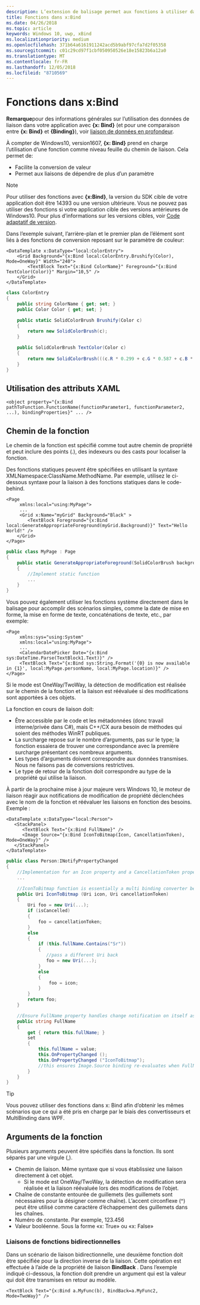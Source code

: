 ```yaml
---
description: L’extension de balisage permet aux fonctions à utiliser dans le balisage.
title: Fonctions dans x:Bind
ms.date: 04/26/2018
ms.topic: article
keywords: Windows 10, uwp, xBind
ms.localizationpriority: medium
ms.openlocfilehash: 371b64a6161911242acd5b9abf97cfa7d2f05358
ms.sourcegitcommit: c01c29cd97f1cbf050950526e18e15823b6a12a0
ms.translationtype: MT
ms.contentlocale: fr-FR
ms.lasthandoff: 12/05/2018
ms.locfileid: "8710569"
---
```

# <a name="functions-in-xbind"></a>Fonctions dans x:Bind

**Remarque**pour des informations générales sur l’utilisation des données de liaison dans votre application avec **{x: Bind}** (et pour une comparaison entre **{x: Bind}** et **{Binding}**), voir [liaison de données en profondeur](https://msdn.microsoft.com/library/windows/apps/mt210946).

À compter de Windows10, version1607, **{x: Bind}** prend en charge l’utilisation d’une fonction comme niveau feuille du chemin de liaison. Cela permet de:

- Facilite la conversion de valeur
- Permet aux liaisons de dépendre de plus d’un paramètre

> [!NOTE]
> Pour utiliser des fonctions avec **{x:Bind}**, la version du SDK cible de votre application doit être 14393 ou une version ultérieure. Vous ne pouvez pas utiliser des fonctions si votre application cible des versions antérieures de Windows10. Pour plus d’informations sur les versions cibles, voir [Code adaptatif de version](https://msdn.microsoft.com/windows/uwp/debug-test-perf/version-adaptive-code).

Dans l’exemple suivant, l’arrière-plan et le premier plan de l’élément sont liés à des fonctions de conversion reposant sur le paramètre de couleur:

```xaml
<DataTemplate x:DataType="local:ColorEntry">
    <Grid Background="{x:Bind local:ColorEntry.Brushify(Color), Mode=OneWay}" Width="240">
        <TextBlock Text="{x:Bind ColorName}" Foreground="{x:Bind TextColor(Color)}" Margin="10,5" />
    </Grid>
</DataTemplate>
```

```csharp
class ColorEntry
{
    public string ColorName { get; set; }
    public Color Color { get; set; }

    public static SolidColorBrush Brushify(Color c)
    {
        return new SolidColorBrush(c);
    }

    public SolidColorBrush TextColor(Color c)
    {
        return new SolidColorBrush(((c.R * 0.299 + c.G * 0.587 + c.B * 0.114) > 150) ? Colors.Black : Colors.White);
    }
}
```

## <a name="xaml-attribute-usage"></a>Utilisation des attributs XAML

``` syntax
<object property="{x:Bind pathToFunction.FunctionName(functionParameter1, functionParameter2, ...), bindingProperties}" ... />
```

## <a name="path-to-the-function"></a>Chemin de la fonction

Le chemin de la fonction est spécifié comme tout autre chemin de propriété et peut inclure des points (.), des indexeurs ou des casts pour localiser la fonction.

Des fonctions statiques peuvent être spécifiées en utilisant la syntaxe XMLNamespace:ClassName.MethodName. Par exemple, utilisez le ci-dessous syntaxe pour la liaison à des fonctions statiques dans le code-behind.

```xaml
<Page 
     xmlns:local="using:MyPage">
     ...
     <Grid x:Name="myGrid" Background="Black" >
        <TextBlock Foreground="{x:Bind local:GenerateAppropriateForeground(myGrid.Background)}" Text="Hello World!" />
    </Grid>
</Page>
```
```csharp
public class MyPage : Page
{
    public static GenerateAppropriateForeground(SolidColorBrush background)
    {
        //Implement static function
        ...
    }
}
```

Vous pouvez également utiliser les fonctions système directement dans le balisage pour accomplir des scénarios simples, comme la date de mise en forme, la mise en forme de texte, concaténations de texte, etc., par exemple:
```xaml
<Page 
     xmlns:sys="using:System"
     xmlns:local="using:MyPage">
     ...
     <CalendarDatePicker Date="{x:Bind sys:DateTime.Parse(TextBlock1.Text)}" />
     <TextBlock Text="{x:Bind sys:String.Format('{0} is now available in {1}', local:MyPage.personName, local:MyPage.location)}" />
</Page>
```

Si le mode est OneWay/TwoWay, la détection de modification est réalisée sur le chemin de la fonction et la liaison est réévaluée si des modifications sont apportées à ces objets.

La fonction en cours de liaison doit:

- Être accessible par le code et les métadonnées (donc travail interne/privée dans C#), mais C++/CX aura besoin de méthodes qui soient des méthodes WinRT publiques.
- La surcharge repose sur le nombre d’arguments, pas sur le type; la fonction essaiera de trouver une correspondance avec la première surcharge présentant ces nombreux arguments.
- Les types d’arguments doivent correspondre aux données transmises. Nous ne faisons pas de conversions restrictives.
- Le type de retour de la fonction doit correspondre au type de la propriété qui utilise la liaison.

À partir de la prochaine mise à jour majeure vers Windows 10, le moteur de liaison réagir aux notifications de modification de propriété déclenchées avec le nom de la fonction et réévaluer les liaisons en fonction des besoins. Exemple : 

```XAML
<DataTemplate x:DataType="local:Person">
   <StackPanel>
      <TextBlock Text="{x:Bind FullName}" />
      <Image Source="{x:Bind IconToBitmap(Icon, CancellationToken), Mode=OneWay}" />
   </StackPanel>
</DataTemplate>
```
```csharp
public class Person:INotifyPropertyChanged
{
    //Implementation for an Icon property and a CancellationToken property with PropertyChanged notifications
    ...

    //IconToBitmap function is essentially a multi binding converter between several options.
    public Uri IconToBitmap (Uri icon, Uri cancellationToken)
    {
        Uri foo = new Uri(...);        
        if (isCancelled)
        {
            foo = cancellationToken;
        }
        else 
        {
            if (this.fullName.Contains("Sr"))
            {
               //pass a different Uri back
               foo = new Uri(...);
            }
            else
            {
                foo = icon;
            }
        }
        return foo;
    }

    //Ensure FullName property handles change notification on itself as well as IconToBitmap since the function uses it
    public string FullName
    {
        get { return this.fullName; }
        set 
        {
            this.fullName = value;
            this.OnPropertyChanged ();
            this.OnPropertyChanged ("IconToBitmap"); 
            //this ensures Image.Source binding re-evaluates when FullName changes in addition to Icon and CancellationToken
        }
    }
}
```

> [!TIP]
> Vous pouvez utiliser des fonctions dans x: Bind afin d’obtenir les mêmes scénarios que ce qui a été pris en charge par le biais des convertisseurs et MultiBinding dans WPF.

## <a name="function-arguments"></a>Arguments de la fonction

Plusieurs arguments peuvent être spécifiés dans la fonction. Ils sont séparés par une virgule (,).

- Chemin de liaison. Même syntaxe que si vous établissiez une liaison directement à cet objet.
  - Si le mode est OneWay/TwoWay, la détection de modification sera réalisée et la liaison réévaluée lors des modifications de l’objet.
- Chaîne de constante entourée de guillemets (les guillemets sont nécessaires pour la désigner comme chaîne). L’accent circonflexe (^) peut être utilisé comme caractère d’échappement des guillemets dans les chaînes.
- Numéro de constante. Par exemple, 123.456
- Valeur booléenne. Sous la forme «x: True» ou «x: False»

### <a name="two-way-function-bindings"></a>Liaisons de fonctions bidirectionnelles

Dans un scénario de liaison bidirectionnelle, une deuxième fonction doit être spécifiée pour la direction inverse de la liaison. Cette opération est effectuée à l’aide de la propriété de liaison **BindBack** . Dans l’exemple indiqué ci-dessous, la fonction doit prendre un argument qui est la valeur qui doit être transmises en retour au modèle.
```xaml
<TextBlock Text="{x:Bind a.MyFunc(b), BindBack=a.MyFunc2, Mode=TwoWay}" />
```
